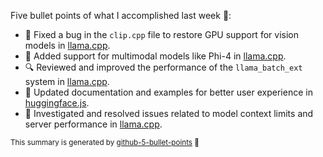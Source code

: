 Five bullet points of what I accomplished last week 📅:

- 🐛 Fixed a bug in the `clip.cpp` file to restore GPU support for vision models in [llama.cpp](https://github.com/ggml-org/llama.cpp).
- 🚀 Added support for multimodal models like Phi-4 in [llama.cpp](https://github.com/ggml-org/llama.cpp).
- 🔍 Reviewed and improved the performance of the `llama_batch_ext` system in [llama.cpp](https://github.com/ggml-org/llama.cpp).
- 📝 Updated documentation and examples for better user experience in [huggingface.js](https://github.com/huggingface/huggingface.js).
- 🏃 Investigated and resolved issues related to model context limits and server performance in [llama.cpp](https://github.com/ggml-org/llama.cpp).

<sup>This summary is generated by [github-5-bullet-points](https://github.com/ngxson/github-5-bullet-points) 🤖</sup>